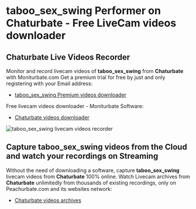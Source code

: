 # taboo_sex_swing Performer on Chaturbate - Free LiveCam videos downloader

## Chaturbate Live Videos Recorder

Monitor and record livecam videos of **taboo_sex_swing** from **Chaturbate** with Moniturbate.com
Get a premium trial for free by just and only registering with your Email address:
* [taboo_sex_swing Premium videos downloader](https://moniturbate.com/request-demo-licence-key.html)

Free livecam videos downloader - Moniturbate Software:
* [Chaturbate videos downloader](https://moniturbate.com/moniturbate-download-software.html)

![taboo_sex_swing livecam videos recorder](https://peachurnet.com/templates/moniturbate-software.png)


## Capture taboo_sex_swing videos from the Cloud and watch your recordings on Streaming

Without the need of downloading a software, capture **taboo_sex_swing** livecam videos from **Chaturbate** 100% online.
Watch Livecam archives from **Chaturbate** unlimitedly from thousands of existing recordings, only on Peachurbate.com and its websites network:
* [Chaturbate videos archives](https://peachurnet.com/)